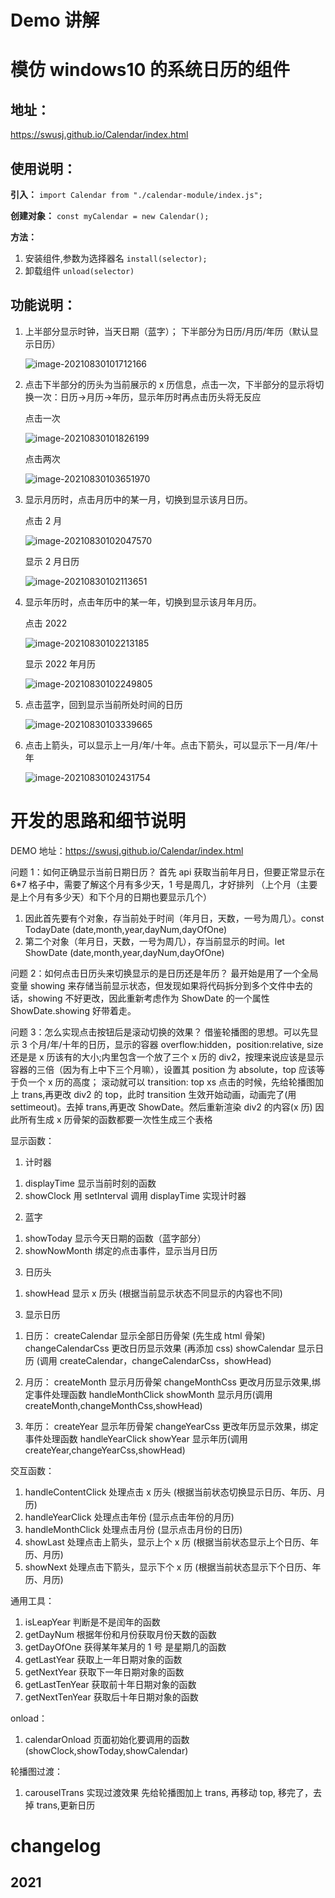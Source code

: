 # Demo 讲解

# 模仿 windows10 的系统日历的组件

## 地址：

https://swusj.github.io/Calendar/index.html

## 使用说明：

**引入：**
`import Calendar from "./calendar-module/index.js";`

**创建对象：**
`const myCalendar = new Calendar();`

**方法：**

1. 安装组件,参数为选择器名
   `install(selector);`
2. 卸载组件
   `unload(selector)`

## 功能说明：

1. 上半部分显示时钟，当天日期（蓝字）；
   下半部分为日历/月历/年历（默认显示日历）

   ![image-20210830101712166](images\image-20210830101712166.png)

2. 点击下半部分的历头为当前展示的 x 历信息，点击一次，下半部分的显示将切换一次：日历->月历->年历，显示年历时再点击历头将无反应

   点击一次

   ![image-20210830101826199](images\image-20210830101826199.png)

   点击两次

   ![image-20210830103651970](images\image-20210830103651970.png)

3. 显示月历时，点击月历中的某一月，切换到显示该月日历。

   点击 2 月

   ![image-20210830102047570](images\image-20210830102047570.png)

   显示 2 月日历

   ![image-20210830102113651](images\image-20210830102113651.png)

4. 显示年历时，点击年历中的某一年，切换到显示该月年月历。

   点击 2022

   ![image-20210830102213185](images\image-20210830102213185.png)

   显示 2022 年月历

   ![image-20210830102249805](images\image-20210830102249805.png)

5. 点击蓝字，回到显示当前所处时间的日历

   ![image-20210830103339665](images\image-20210830103339665.png)

6. 点击上箭头，可以显示上一月/年/十年。点击下箭头，可以显示下一月/年/十年

   ![image-20210830102431754](images\image-20210830102431754.png)

# 开发的思路和细节说明

DEMO 地址：https://swusj.github.io/Calendar/index.html

问题 1：如何正确显示当前日期日历？
首先 api 获取当前年月日，但要正常显示在 6\*7 格子中，需要了解这个月有多少天，1 号是周几，才好排列
（上个月（主要是上个月有多少天）和下个月的日期也要显示几个）

1. 因此首先要有个对象，存当前处于时间（年月日，天数，一号为周几）。const TodayDate (date,month,year,dayNum,dayOfOne)
2. 第二个对象（年月日，天数，一号为周几），存当前显示的时间。let ShowDate (date,month,year,dayNum,dayOfOne)

问题 2：如何点击日历头来切换显示的是日历还是年历？
最开始是用了一个全局变量 showing 来存储当前显示状态，但发现如果将代码拆分到多个文件中去的话，showing 不好更改，因此重新考虑作为 ShowDate 的一个属性 ShowDate.showing 好带着走。

问题 3：怎么实现点击按钮后是滚动切换的效果？
借鉴轮播图的思想。可以先显示 3 个月/年/十年的日历，显示的容器 overflow:hidden，position:relative, size 还是是 x 历该有的大小;内里包含一个放了三个 x 历的 div2，按理来说应该是显示容器的三倍（因为有上中下三个月嘛），设置其 position 为 absolute，top 应该等于负一个 x 历的高度；
滚动就可以 transition: top xs
点击的时候，先给轮播图加上 trans,再更改 div2 的 top，此时 transition 生效开始动画，动画完了(用 settimeout)。去掉 trans,再更改 ShowDate。然后重新渲染 div2 的内容(x 历)
因此所有生成 x 历骨架的函数都要一次性生成三个表格

显示函数：

1. 计时器

1) displayTime 显示当前时刻的函数
2) showClock 用 setInterval 调用 displayTime 实现计时器

2. 蓝字

1) showToday 显示今天日期的函数（蓝字部分）
2) showNowMonth 绑定的点击事件，显示当月日历

3. 日历头

1) showHead 显示 x 历头 (根据当前显示状态不同显示的内容也不同)

3. 显示日历

1) 日历：
   createCalendar 显示全部日历骨架 (先生成 html 骨架)
   changeCalendarCss 更改日历显示效果 (再添加 css)
   showCalendar 显示日历 (调用 createCalendar，changeCalendarCss，showHead)

2) 月历：
   createMonth 显示月历骨架
   changeMonthCss 更改月历显示效果,绑定事件处理函数 handleMonthClick
   showMonth 显示月历(调用 createMonth,changeMonthCss,showHead)

3) 年历：
   createYear 显示年历骨架
   changeYearCss 更改年历显示效果，绑定事件处理函数 handleYearClick
   showYear 显示年历(调用 createYear,changeYearCss,showHead)

交互函数：

1. handleContentClick 处理点击 x 历头 (根据当前状态切换显示日历、年历、月历)
2. handleYearClick 处理点击年份 (显示点击年份的月历)
3. handleMonthClick 处理点击月份 (显示点击月份的日历)
4. showLast 处理点击上箭头，显示上个 x 历 (根据当前状态显示上个日历、年历、月历)
5. showNext 处理点击下箭头，显示下个 x 历 (根据当前状态显示下个日历、年历、月历)

通用工具：

1. isLeapYear 判断是不是闰年的函数
2. getDayNum 根据年份和月份获取月份天数的函数
3. getDayOfOne 获得某年某月的 1 号 是星期几的函数
4. getLastYear 获取上一年日期对象的函数
5. getNextYear 获取下一年日期对象的函数
6. getLastTenYear 获取前十年日期对象的函数
7. getNextTenYear 获取后十年日期对象的函数

onload：

1. calendarOnload 页面初始化要调用的函数(showClock,showToday,showCalendar)

轮播图过渡：

1. carouselTrans 实现过渡效果 先给轮播图加上 trans, 再移动 top, 移完了，去掉 trans,更新日历

# changelog

## 2021
